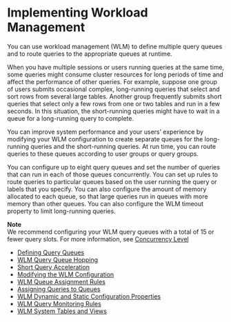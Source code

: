 # Implementing Workload Management<a name="cm-c-implementing-workload-management"></a>

You can use workload management \(WLM\) to define multiple query queues and to route queries to the appropriate queues at runtime\.

When you have multiple sessions or users running queries at the same time, some queries might consume cluster resources for long periods of time and affect the performance of other queries\. For example, suppose one group of users submits occasional complex, long\-running queries that select and sort rows from several large tables\. Another group frequently submits short queries that select only a few rows from one or two tables and run in a few seconds\. In this situation, the short\-running queries might have to wait in a queue for a long\-running query to complete\.

You can improve system performance and your users’ experience by modifying your WLM configuration to create separate queues for the long\-running queries and the short\-running queries\. At run time, you can route queries to these queues according to user groups or query groups\.

You can configure up to eight query queues and set the number of queries that can run in each of those queues concurrently\. You can set up rules to route queries to particular queues based on the user running the query or labels that you specify\. You can also configure the amount of memory allocated to each queue, so that large queries run in queues with more memory than other queues\. You can also configure the WLM timeout property to limit long\-running queries\. 

**Note**  
We recommend configuring your WLM query queues with a total of 15 or fewer query slots\. For more information, see [Concurrency Level](cm-c-defining-query-queues.md#cm-c-defining-query-queues-concurrency-level)


+ [Defining Query Queues](cm-c-defining-query-queues.md)
+ [WLM Query Queue Hopping](wlm-queue-hopping.md)
+ [Short Query Acceleration](wlm-short-query-acceleration.md)
+ [Modifying the WLM Configuration](cm-c-modifying-wlm-configuration.md)
+ [WLM Queue Assignment Rules](cm-c-wlm-queue-assignment-rules.md)
+ [Assigning Queries to Queues](cm-c-executing-queries.md)
+ [WLM Dynamic and Static Configuration Properties](cm-c-wlm-dynamic-properties.md)
+ [WLM Query Monitoring Rules](cm-c-wlm-query-monitoring-rules.md)
+ [WLM System Tables and Views](cm-c-wlm-system-tables-and-views.md)
